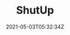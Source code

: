 ---
title: ShutUp
slug: ShutUp
coverImage: /images/comics/ShutUp/1.jpg
date: 2021-05-03T05:32:34Z
excerpt: Comics
series: false
tags:
  - comic
---